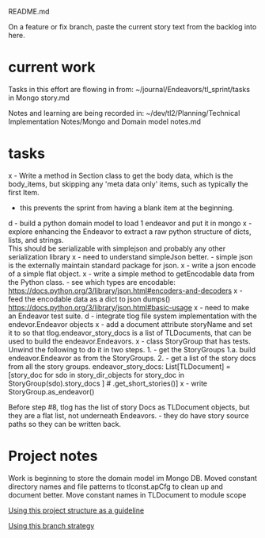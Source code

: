 README.md

On a feature or fix branch, paste the current story text 
from the backlog into here.
# current work

Tasks in this effort are flowing in from:
    ~/journal/Endeavors/tl_sprint/tasks in Mongo story.md

Notes and learning are being recorded in:
    ~/dev/tl2/Planning/Technical Implementation Notes/Mongo and Domain model notes.md

# tasks

x - Write a method in Section class to get the body data, which is the body_items, but skipping any 'meta data only'
items, such as typically the first Item.
 - this prevents the sprint from having a blank item at the beginning.

d - build a python domain model to load 1 endeavor and put it in mongo
  x - explore enhancing the Endeavor to extract a raw python structure of dicts, lists, and strings.  
   This should be serializable with simplejson and probably any other serialization library
   x - need to understand simpleJson better.
        - simple json is the externally maintain standard package for json.
   x - write a json encode of a simple flat object.
    x - write a simple method to getEncodable data from the Python class.
        - see which types are encodable: https://docs.python.org/3/library/json.html#encoders-and-decoders
    x - feed the encodable data as a dict to json dumps() https://docs.python.org/3/library/json.html#basic-usage
    x - need to make an Endeavor test suite.
    d - integrate tlog file system implementation with the endevor.Endeavor objects
        x - add a document attribute storyName and set it to so that tlog.endeavor_story_docs 
        is a list of TLDocuments, that can be used to build the endeavor.Endeavors.
        x - class StoryGroup that has tests.  Unwind the following to do it in two steps.
      1. - get the StoryGroups
          1.a. build endeavor.Endeavor as from the StoryGroups.
      2. - get a list of the story docs from all the story groups.
        endeavor_story_docs: List[TLDocument] = [story_doc for sdo in story_dir_objects
                                             for story_doc in StoryGroup(sdo).story_docs ] #  .get_short_stories()]
        x - write StoryGroup.as_endeavor()
           
   Before step #8, tlog has the list of story Docs as TLDocument objects, but they are a flat list, not underneath Endeavors.
    - they do have story source paths so they can be written back.


# Project notes
Work is beginning to store the domain model im Mongo DB.
Moved constant directory names and file patterns to tlconst.apCfg to clean up and document better.
Move constant names in TLDocument to module scope

[Using this project structure as a guideline](https://www.jeffknupp.com/blog/2013/08/16/open-sourcing-a-python-project-the-right-way/)

[Using this branch strategy](https://nvie.com/posts/a-successful-git-branching-model/)